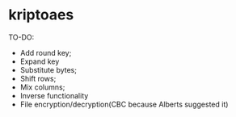 # kriptoaes

TO-DO:
  - Add round key;
  - Expand key
  - Substitute bytes;
  - Shift rows;
  - Mix columns;
  - Inverse functionality
  - File encryption/decryption(CBC because Alberts suggested it)
